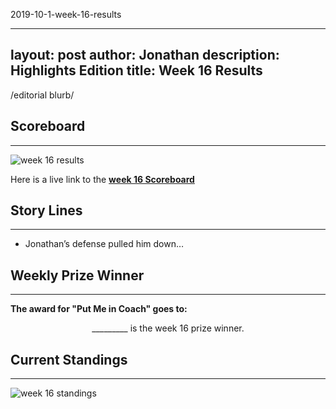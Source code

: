 2019-10-1-week-16-results

---
layout: post
author: Jonathan
description: Highlights Edition
title: Week 16 Results
---
/editorial blurb/

## Scoreboard
---
<img class="center" src="/assets/results/wr16.png" alt="week 16 results">

Here is a live link to the **[week 16 Scoreboard](https://fantasy.espn.com/football/league/scoreboard?leagueId=215530&matchupPeriodId=16)**


## Story Lines
---
- Jonathan’s defense pulled him down… 

## Weekly Prize Winner
---
**The award for "Put Me in Coach" goes to:**

<p  class="callout" align="center"> _________ is the week 16 prize winner.</p>

## Current Standings
---

<img class="center" src="/assets/results/ws16.png" alt="week 16 standings">